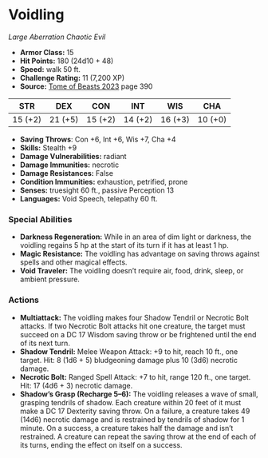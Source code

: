 # Voidling

*Large* *Aberration* *Chaotic Evil*

- **Armor Class:** 15
- **Hit Points:** 180 (24d10 + 48)
- **Speed:** walk 50 ft.
- **Challenge Rating:** 11 (7,200 XP)
- **Source:** [Tome of Beasts 2023](https://koboldpress.com/kpstore/product/tome-of-beasts-1-2023-edition/) page 390

| STR | DEX | CON | INT | WIS | CHA |
| --- | --- | --- | --- | --- | --- |
| 15 (+2) | 21 (+5) | 15 (+2) | 14 (+2) | 16 (+3) | 10 (+0) |

- **Saving Throws**: Con +6, Int +6, Wis +7, Cha +4
- **Skills:** Stealth +9
- **Damage Vulnerabilities:** radiant
- **Damage Immunities:** necrotic
- **Damage Resistances:** False
- **Condition Immunities:** exhaustion, petrified, prone
- **Senses:** truesight 60 ft., passive Perception 13
- **Languages:** Void Speech, telepathy 60 ft.

### Special Abilities

- **Darkness Regeneration:** While in an area of dim light or darkness, the voidling regains 5 hp at the start of its turn if it has at least 1 hp.
- **Magic Resistance:** The voidling has advantage on saving throws against spells and other magical effects.
- **Void Traveler:** The voidling doesn’t require air, food, drink, sleep, or ambient pressure.

### Actions

- **Multiattack:** The voidling makes four Shadow Tendril or Necrotic Bolt attacks. If two Necrotic Bolt attacks hit one creature, the target must succeed on a DC 17 Wisdom saving throw or be frightened until the end of its next turn.
- **Shadow Tendril:** Melee Weapon Attack: +9 to hit, reach 10 ft., one target. Hit: 8 (1d6 + 5) bludgeoning damage plus 10 (3d6) necrotic damage.
- **Necrotic Bolt:** Ranged Spell Attack: +7 to hit, range 120 ft., one target. Hit: 17 (4d6 + 3) necrotic damage.
- **Shadow’s Grasp (Recharge 5–6):** The voidling releases a wave of small, grasping tendrils of shadow. Each creature within 20 feet of it must make a DC 17 Dexterity saving throw. On a failure, a creature takes 49 (14d6) necrotic damage and is restrained by tendrils of shadow for 1 minute. On a success, a creature takes half the damage and isn’t restrained. A creature can repeat the saving throw at the end of each of its turns, ending the effect on itself on a success.
